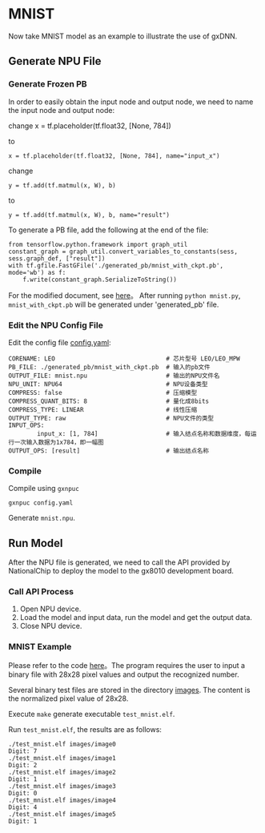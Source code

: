 # MNIST

Now take MNIST model as an example to illustrate the use of gxDNN.

## Generate NPU File ##

### Generate Frozen PB ###

In order to easily obtain the input node and output node, we need to name the input node and output node:

change
	x = tf.placeholder(tf.float32, [None, 784])

to

	x = tf.placeholder(tf.float32, [None, 784], name="input_x")

change

	y = tf.add(tf.matmul(x, W), b)

to

	y = tf.add(tf.matmul(x, W), b, name="result")

To generate a PB file, add the following at the end of the file:

	from tensorflow.python.framework import graph_util
	constant_graph = graph_util.convert_variables_to_constants(sess, sess.graph_def, ["result"])
	with tf.gfile.FastGFile('./generated_pb/mnist_with_ckpt.pb', mode='wb') as f:
	    f.write(constant_graph.SerializeToString())


For the modified document, see [here](./compilation/mnist.py)。
After running `python mnist.py`, `mnist_with_ckpt.pb` will be generated under 'generated_pb' file.

### Edit the NPU Config File ###

Edit the config file [config.yaml](./compilation/config.yaml):

    CORENAME: LEO                               # 芯片型号 LEO/LEO_MPW
    PB_FILE: ./generated_pb/mnist_with_ckpt.pb  # 输入的pb文件
    OUTPUT_FILE: mnist.npu                      # 输出的NPU文件名
    NPU_UNIT: NPU64                             # NPU设备类型
    COMPRESS: false                             # 压缩模型
    COMPRESS_QUANT_BITS: 8                      # 量化成8bits
    COMPRESS_TYPE: LINEAR                       # 线性压缩
    OUTPUT_TYPE: raw                            # NPU文件的类型
    INPUT_OPS:
            input_x: [1, 784]                   # 输入结点名称和数据维度，每运行一次输入数据为1x784，即一幅图
    OUTPUT_OPS: [result]                        # 输出结点名称 

### Compile ###

Compile using `gxnpuc`
```
gxnpuc config.yaml
```

Generate `mnist.npu`.


## Run Model ##

After the NPU file is generated, we need to call the API provided by NationalChip to deploy the model to the gx8010 development board.

### Call API Process ###

1. Open NPU device.
2. Load the model and input data, run the model and get the output data.
3. Close NPU device.

### MNIST Example ###

Please refer to the code [here](./execution/test_mnist.c)。The program requires the user to input a binary file with 28x28 pixel values and output the recognized number.

Several binary test files are stored in the directory [images](./execution/images). The content is the normalized pixel value of 28x28.

Execute ` make ` generate executable `test_mnist.elf`.

Run `test_mnist.elf`, the results are as follows:

    ./test_mnist.elf images/image0
    Digit: 7
    ./test_mnist.elf images/image1
    Digit: 2
    ./test_mnist.elf images/image2
    Digit: 1
    ./test_mnist.elf images/image3
    Digit: 0
    ./test_mnist.elf images/image4
    Digit: 4
    ./test_mnist.elf images/image5
    Digit: 1

